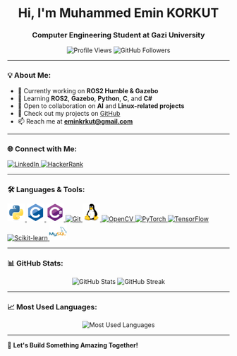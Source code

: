 <h1 align="center">Hi, I'm Muhammed Emin KORKUT</h1>
<h3 align="center">Computer Engineering Student at Gazi University</h3>

<p align="center">
  <img src="https://komarev.com/ghpvc/?username=Eminkorkut&label=Profile%20Views&color=blueviolet&style=flat" alt="Profile Views" />
  <img src="https://img.shields.io/github/followers/Eminkorkut?label=Followers&style=social" alt="GitHub Followers" />
</p>

---

### 💡 About Me:
- 🔭 Currently working on **ROS2 Humble & Gazebo**  
- 🌱 Learning **ROS2**, **Gazebo**, **Python**, **C**, and **C#**  
- 🤝 Open to collaboration on **AI** and **Linux-related projects**  
- 📂 Check out my projects on [GitHub](https://github.com/Eminkorkut)  
- 📫 Reach me at **eminkrkut@gmail.com**

---

### 🌐 Connect with Me:
<p align="left">
  <a href="https://www.linkedin.com/in/muhammedeminkorkut?utm_source=share&utm_campaign=share_via&utm_content=profile&utm_medium=android_app" target="_blank">
    <img src="https://img.shields.io/badge/LinkedIn-0A66C2?style=for-the-badge&logo=linkedin&logoColor=white" alt="LinkedIn" />
  </a>
  <a href="https://www.hackerrank.com/eminkrkut" target="_blank">
    <img src="https://img.shields.io/badge/HackerRank-2EC866?style=for-the-badge&logo=hackerrank&logoColor=white" alt="HackerRank" />
  </a>
</p>

---

### 🛠️ Languages & Tools:
<p align="left">
  <a href="https://www.python.org" target="_blank"> <img src="https://raw.githubusercontent.com/devicons/devicon/master/icons/python/python-original.svg" alt="Python" width="40" height="40"/> </a>
  <a href="https://www.cprogramming.com/" target="_blank"> <img src="https://raw.githubusercontent.com/devicons/devicon/master/icons/c/c-original.svg" alt="C" width="40" height="40"/> </a>
  <a href="https://www.w3schools.com/cs/" target="_blank"> <img src="https://raw.githubusercontent.com/devicons/devicon/master/icons/csharp/csharp-original.svg" alt="C#" width="40" height="40"/> </a>
  <a href="https://git-scm.com/" target="_blank"> <img src="https://www.vectorlogo.zone/logos/git-scm/git-scm-icon.svg" alt="Git" width="40" height="40"/> </a>
  <a href="https://www.linux.org/" target="_blank"> <img src="https://raw.githubusercontent.com/devicons/devicon/master/icons/linux/linux-original.svg" alt="Linux" width="40" height="40"/> </a>
  <a href="https://opencv.org/" target="_blank"> <img src="https://www.vectorlogo.zone/logos/opencv/opencv-icon.svg" alt="OpenCV" width="40" height="40"/> </a>
  <a href="https://pytorch.org/" target="_blank"> <img src="https://www.vectorlogo.zone/logos/pytorch/pytorch-icon.svg" alt="PyTorch" width="40" height="40"/> </a>
  <a href="https://www.tensorflow.org/" target="_blank"> <img src="https://www.vectorlogo.zone/logos/tensorflow/tensorflow-icon.svg" alt="TensorFlow" width="40" height="40"/> </a>
  <a href="https://scikit-learn.org/" target="_blank"> <img src="https://upload.wikimedia.org/wikipedia/commons/0/05/Scikit_learn_logo_small.svg" alt="Scikit-learn" width="40" height="40"/> </a>
  <a href="https://www.mysql.com/" target="_blank"> <img src="https://raw.githubusercontent.com/devicons/devicon/master/icons/mysql/mysql-original-wordmark.svg" alt="MySQL" width="40" height="40"/> </a>
</p>

---

### 📊 **GitHub Stats:**
<p align="center">
  <img src="https://github-readme-stats.vercel.app/api?username=Eminkorkut&show_icons=true&theme=radical&hide_border=true" alt="GitHub Stats" />
  <img src="https://github-readme-streak-stats.herokuapp.com/?user=Eminkorkut&theme=radical&hide_border=true" alt="GitHub Streak" />
</p>

---

### 📈 **Most Used Languages:**
<p align="center">
  <img src="https://github-readme-stats.vercel.app/api/top-langs/?username=Eminkorkut&layout=compact&theme=radical" alt="Most Used Languages" />
</p>

---

🚀 **Let's Build Something Amazing Together!**
